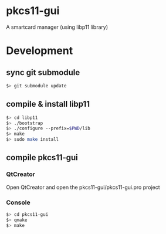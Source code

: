 # pkcs11-gui
A smartcard manager (using libp11 library)

# Development
## sync git submodule
```bash
$> git submodule update 
```
## compile & install libp11
```bash
$> cd libp11
$> ./bootstrap
$> ./configure --prefix=$PWD/lib
$> make
$> sudo make install
```
## compile pkcs11-gui
### QtCreator
Open QtCreator and open the pkcs11-gui/pkcs11-gui.pro project
### Console
```bash
$> cd pkcs11-gui
$> qmake
$> make
```